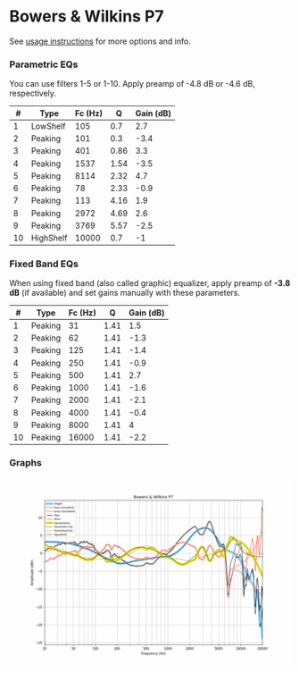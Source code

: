 # Bowers & Wilkins P7
See [usage instructions](https://github.com/jaakkopasanen/AutoEq#usage) for more options and info.

### Parametric EQs
You can use filters 1-5 or 1-10. Apply preamp of -4.8 dB or -4.6 dB, respectively.

|   # | Type      |   Fc (Hz) |    Q |   Gain (dB) |
|-----|-----------|-----------|------|-------------|
|   1 | LowShelf  |       105 | 0.7  |         2.7 |
|   2 | Peaking   |       101 | 0.3  |        -3.4 |
|   3 | Peaking   |       401 | 0.86 |         3.3 |
|   4 | Peaking   |      1537 | 1.54 |        -3.5 |
|   5 | Peaking   |      8114 | 2.32 |         4.7 |
|   6 | Peaking   |        78 | 2.33 |        -0.9 |
|   7 | Peaking   |       113 | 4.16 |         1.9 |
|   8 | Peaking   |      2972 | 4.69 |         2.6 |
|   9 | Peaking   |      3769 | 5.57 |        -2.5 |
|  10 | HighShelf |     10000 | 0.7  |        -1   |

### Fixed Band EQs
When using fixed band (also called graphic) equalizer, apply preamp of **-3.8 dB** (if available) and set gains manually with these parameters.

|   # | Type    |   Fc (Hz) |    Q |   Gain (dB) |
|-----|---------|-----------|------|-------------|
|   1 | Peaking |        31 | 1.41 |         1.5 |
|   2 | Peaking |        62 | 1.41 |        -1.3 |
|   3 | Peaking |       125 | 1.41 |        -1.4 |
|   4 | Peaking |       250 | 1.41 |        -0.9 |
|   5 | Peaking |       500 | 1.41 |         2.7 |
|   6 | Peaking |      1000 | 1.41 |        -1.6 |
|   7 | Peaking |      2000 | 1.41 |        -2.1 |
|   8 | Peaking |      4000 | 1.41 |        -0.4 |
|   9 | Peaking |      8000 | 1.41 |         4   |
|  10 | Peaking |     16000 | 1.41 |        -2.2 |

### Graphs
![](./Bowers%20&%20Wilkins%20P7.png)

